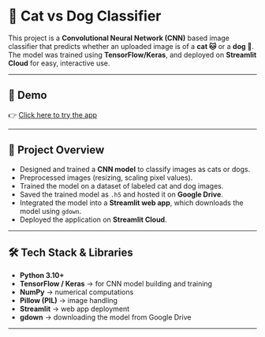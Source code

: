 
# 🐾 Cat vs Dog Classifier  

This project is a **Convolutional Neural Network (CNN)** based image classifier that predicts whether an uploaded image is of a **cat 🐱** or a **dog 🐶**.  
The model was trained using **TensorFlow/Keras**, and deployed on **Streamlit Cloud** for easy, interactive use.  

---

## 🚀 Demo  
👉 [Click here to try the app]("https://cat-and-dog-image-classifier-byzqjyekcdn3ydfpe5wgtz.streamlit.app/")  

---

## 📖 Project Overview  

- Designed and trained a **CNN model** to classify images as cats or dogs.  
- Preprocessed images (resizing, scaling pixel values).  
- Trained the model on a dataset of labeled cat and dog images.  
- Saved the trained model as `.h5` and hosted it on **Google Drive**.  
- Integrated the model into a **Streamlit web app**, which downloads the model using `gdown`.  
- Deployed the application on **Streamlit Cloud**.  

---

## 🛠️ Tech Stack & Libraries  

- **Python 3.10+**  
- **TensorFlow / Keras** → for CNN model building and training  
- **NumPy** → numerical computations  
- **Pillow (PIL)** → image handling  
- **Streamlit** → web app deployment  
- **gdown** → downloading the model from Google Drive  

---

 



